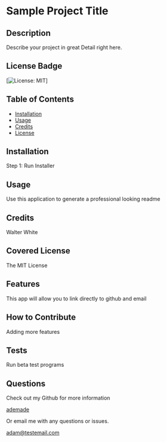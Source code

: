 
  
  # Sample Project Title

  ## Description
  Describe your project in great Detail right here.
  
  ## License Badge
  
  [![License: MIT](https://img.shields.io/badge/License-MIT-yellow.svg)]
  
  ## Table of Contents
  
  - [Installation](#installation)
  - [Usage](#usage)
  - [Credits](#credits)
  - [License](#license)
  
  ## Installation
  
  Step 1: Run Installer
  
  ## Usage
  
  Use this application to generate a professional looking readme
  
  ## Credits
  
  Walter White
  
  ## Covered License
  
  The MIT License
  
  ## Features
  
  This app will allow you to link directly to github and email
  
  ## How to Contribute
  
  Adding more features
  
  ## Tests
  
  Run beta test programs
  
  ## Questions
  Check out my Github for more information
  
  [ademade](https://www.github.com/ademade)
  
  Or email me with any questions or issues.

  [adam@testemail.com](adam@testemail.com)


  